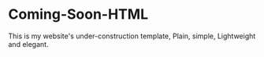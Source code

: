 # Coming-Soon-HTML
This is my website's under-construction template, Plain, simple, Lightweight and elegant.
